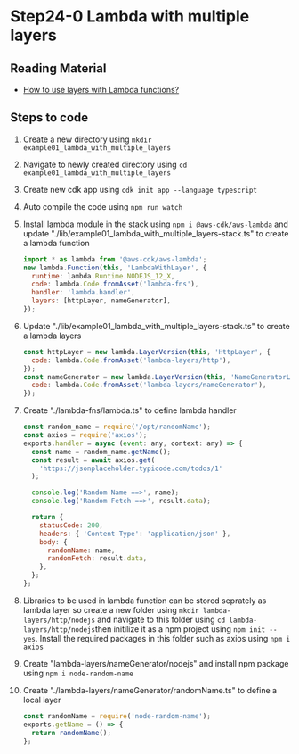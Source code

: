 # Step24-0 Lambda with multiple layers

## Reading Material

- [How to use layers with Lambda functions?](https://www.youtube.com/watch?v=i12H4cUFudU&ab_channel=BiteSizeAcademy)

## Steps to code

1. Create a new directory using `mkdir example01_lambda_with_multiple_layers`
2. Navigate to newly created directory using `cd example01_lambda_with_multiple_layers`
3. Create new cdk app using `cdk init app --language typescript`
4. Auto compile the code using `npm run watch`
5. Install lambda module in the stack using `npm i @aws-cdk/aws-lambda` and update "./lib/example01_lambda_with_multiple_layers-stack.ts" to create a lambda function

   ```js
   import * as lambda from '@aws-cdk/aws-lambda';
   new lambda.Function(this, 'LambdaWithLayer', {
     runtime: lambda.Runtime.NODEJS_12_X,
     code: lambda.Code.fromAsset('lambda-fns'),
     handler: 'lambda.handler',
     layers: [httpLayer, nameGenerator],
   });
   ```

6. Update "./lib/example01_lambda_with_multiple_layers-stack.ts" to create a lambda layers

   ```js
   const httpLayer = new lambda.LayerVersion(this, 'HttpLayer', {
     code: lambda.Code.fromAsset('lambda-layers/http'),
   });
   const nameGenerator = new lambda.LayerVersion(this, 'NameGeneratorLayer', {
     code: lambda.Code.fromAsset('lambda-layers/nameGenerator'),
   });
   ```

7. Create "./lambda-fns/lambda.ts" to define lambda handler

   ```js
   const random_name = require('/opt/randomName');
   const axios = require('axios');
   exports.handler = async (event: any, context: any) => {
     const name = random_name.getName();
     const result = await axios.get(
       'https://jsonplaceholder.typicode.com/todos/1'
     );

     console.log('Random Name ==>', name);
     console.log('Random Fetch ==>', result.data);

     return {
       statusCode: 200,
       headers: { 'Content-Type': 'application/json' },
       body: {
         randomName: name,
         randomFetch: result.data,
       },
     };
   };
   ```

8. Libraries to be used in lambda function can be stored seprately as lambda layer so create a new folder using `mkdir lambda-layers/http/nodejs` and navigate to this folder using `cd lambda-layers/http/nodejs`then initilize it as a npm project using `npm init --yes`. Install the required packages in this folder such as axios using `npm i axios`

9. Create "lambda-layers/nameGenerator/nodejs" and install npm package using `npm i node-random-name`
10. Create "./lambda-layers/nameGenerator/randomName.ts" to define a local layer

    ```js
    const randomName = require('node-random-name');
    exports.getName = () => {
      return randomName();
    };
    ```
